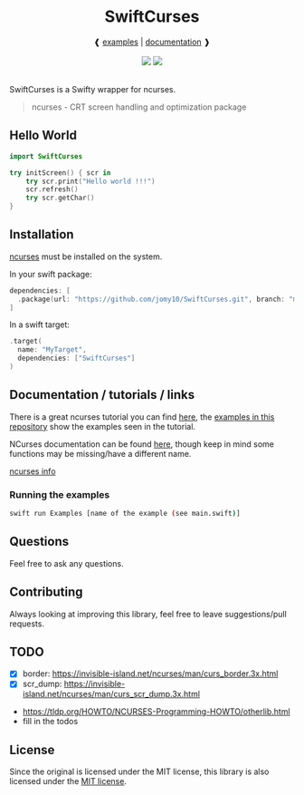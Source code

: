 <div align="center">
  <h1>SwiftCurses</h1>
  ❰
  <a href="/Sources/Examples">examples</a>
  |
  <a href="https://swiftpackageindex.com/Jomy10/SwiftCurses/master/documentation/swiftcurses">documentation</a>
  ❱
</div><br/>
<div align="center">
  <a href="https://swiftpackageindex.com/Jomy10/SwiftCurses"><img src="https://img.shields.io/endpoint?url=https%3A%2F%2Fswiftpackageindex.com%2Fapi%2Fpackages%2FJomy10%2FSwiftCurses%2Fbadge%3Ftype%3Dplatforms"></img></a>
  <a href="https://swiftpackageindex.com/Jomy10/SwiftCurses"><img src="https://img.shields.io/endpoint?url=https%3A%2F%2Fswiftpackageindex.com%2Fapi%2Fpackages%2FJomy10%2FSwiftCurses%2Fbadge%3Ftype%3Dswift-versions"></img></a>
</div><br/>

SwiftCurses is a Swifty wrapper for ncurses.

> ncurses - CRT screen handling and optimization package

## Hello World

```swift
import SwiftCurses

try initScreen() { scr in
    try scr.print("Hello world !!!")
    scr.refresh()
    try scr.getChar()
}
```

## Installation

[ncurses](https://invisible-island.net/ncurses#packages) must be installed on the system.

In your swift package:

```swift
dependencies: [
  .package(url: "https://github.com/jomy10/SwiftCurses.git", branch: "master")
]
```

In a swift target:

```swift
.target(
  name: "MyTarget",
  dependencies: ["SwiftCurses"]
)
```

## Documentation / tutorials / links

There is a great ncurses tutorial you can find [here](https://tldp.org/HOWTO/NCURSES-Programming-HOWTO/),
the [examples in this repository](/Sources/Examples) show the examples seen in the tutorial.

NCurses documentation can be found [here](https://invisible-island.net/ncurses/man/ncurses.3x.html),
though keep in mind some functions may be missing/have a different name.

[ncurses info](https://invisible-island.net/ncurses/)

### Running the examples

```sh
swift run Examples [name of the example (see main.swift)]
```

## Questions

Feel free to ask any questions.

## Contributing

Always looking at improving this library, feel free to leave suggestions/pull requests.

## TODO

- [x] border: https://invisible-island.net/ncurses/man/curs_border.3x.html
- [x] scr_dump: https://invisible-island.net/ncurses/man/curs_scr_dump.3x.html
- https://tldp.org/HOWTO/NCURSES-Programming-HOWTO/otherlib.html
- fill in the todos

## License

Since the original is licensed under the MIT license, this library is also
licensed under the [MIT license](LICENSE).
